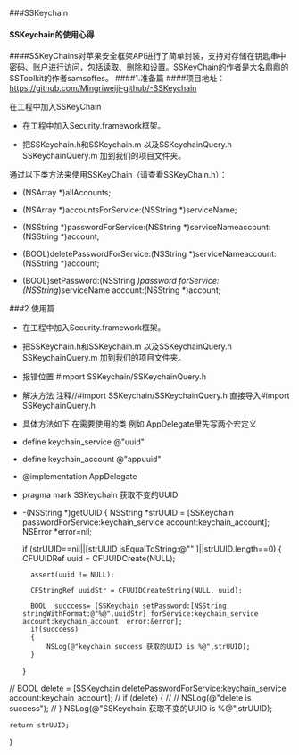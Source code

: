###SSKeychain
#### SSKeychain的使用心得
####SSKeyChains对苹果安全框架API进行了简单封装，支持对存储在钥匙串中密码、账户进行访问，包括读取、删除和设置。SSKeyChain的作者是大名鼎鼎的SSToolkit的作者samsoffes。
####1.准备篇
####项目地址：https://github.com/Mingriweiji-github/-SSKeychain

在工程中加入SSKeyChain

- 在工程中加入Security.framework框架。

- 把SSKeychain.h和SSKeychain.m 以及SSKeychainQuery.h SSKeychainQuery.m 加到我们的项目文件夹。

通过以下类方法来使用SSKeyChain（请查看SSKeyChain.h）：

+ (NSArray *)allAccounts;

+ (NSArray *)accountsForService:(NSString *)serviceName;

+ (NSString *)passwordForService:(NSString *)serviceNameaccount:(NSString *)account;

+ (BOOL)deletePasswordForService:(NSString *)serviceNameaccount:(NSString *)account;

+ (BOOL)setPassword:(NSString *)password forService:(NSString*)serviceName account:(NSString *)account;

###2.使用篇
- 在工程中加入Security.framework框架。

- 把SSKeychain.h和SSKeychain.m 以及SSKeychainQuery.h SSKeychainQuery.m 加到我们的项目文件夹。
- 报错位置  #import SSKeychain/SSKeychainQuery.h

- 解决方法
注释//#import SSKeychain/SSKeychainQuery.h
直接导入#import SSKeychainQuery.h

- 具体方法如下 在需要使用的类 例如 AppDelegate里先写两个宏定义

- define keychain_service @"uuid"

- define keychain_account @"appuuid"

- @implementation AppDelegate

-  pragma mark SSKeychain 获取不变的UUID

- -(NSString *)getUUID
{
    NSString *strUUID = [SSKeychain passwordForService:keychain_service account:keychain_account];
    NSError *error=nil;

    if (strUUID==nil||[strUUID isEqualToString:@"" ]||strUUID.length==0)
    {
        CFUUIDRef uuid = CFUUIDCreate(NULL);

        assert(uuid != NULL);

        CFStringRef uuidStr = CFUUIDCreateString(NULL, uuid);

        BOOL  succcess= [SSKeychain setPassword:[NSString stringWithFormat:@"%@",uuidStr] forService:keychain_service account:keychain_account  error:&error];
        if(succcess)
        {
            NSLog(@"keychain success 获取的UUID is %@",strUUID);
        }
    }

//    BOOL delete = [SSKeychain deletePasswordForService:keychain_service account:keychain_account];
//    if (delete) {
//
//        NSLog(@"delete is success");
//    }
    NSLog(@"SSKeychain 获取不变的UUID is %@",strUUID);

    return strUUID;
}
